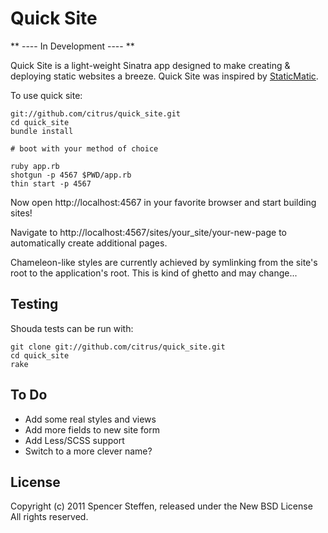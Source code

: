 Quick Site
==========

** ---- In Development ---- **

Quick Site is a light-weight Sinatra app designed to make creating & deploying static websites a breeze. Quick Site was inspired by [StaticMatic](https://github.com/staticmatic/staticmatic).

To use quick site:

    git://github.com/citrus/quick_site.git
    cd quick_site
    bundle install
    
    # boot with your method of choice
    
    ruby app.rb
    shotgun -p 4567 $PWD/app.rb
    thin start -p 4567


Now open http://localhost:4567 in your favorite browser and start building sites!

Navigate to http://localhost:4567/sites/your_site/your-new-page to automatically create additional pages.


Chameleon-like styles are currently achieved by symlinking from the site's root to the application's root. This is kind of ghetto and may change...



Testing
-------

Shouda tests can be run with:

    git clone git://github.com/citrus/quick_site.git
    cd quick_site
    rake



To Do
-----

* Add some real styles and views
* Add more fields to new site form
* Add Less/SCSS support
* Switch to a more clever name?


License
-------

Copyright (c) 2011 Spencer Steffen, released under the New BSD License All rights reserved.